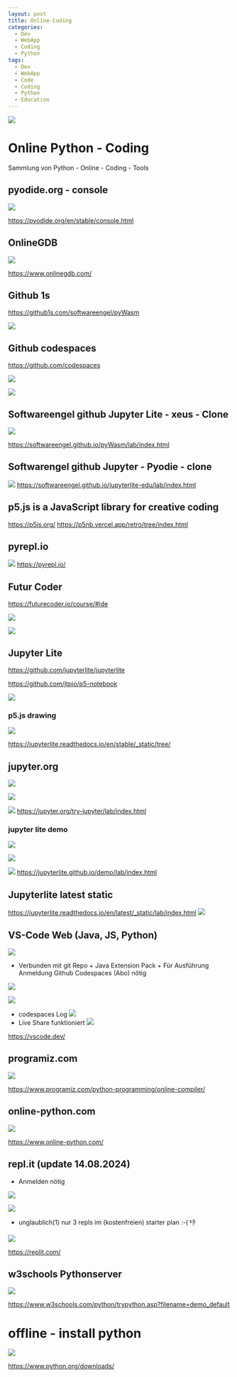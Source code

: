 ```yaml
---
layout: post
title: Online-Coding
categories:
  - Dev
  - WebApp
  - Coding
  - Python
tags:
  - Dev
  - WebApp
  - Code
  - Coding
  - Python
  - Education
---
```


![](../pics/2024-06-11-Online-Coding_image_1.png)
# Online Python - Coding 

Sammlung von Python - Online - Coding  - Tools 


## pyodide.org - console

![](../pics/2024-06-11-Online-Coding_image_2.png)

https://pyodide.org/en/stable/console.html

## OnlineGDB 

![](../pics/2024-06-11-Online-Coding_image_3.png)

https://www.onlinegdb.com/
## Github 1s 

https://github1s.com/softwareengel/pyWasm

![](../pics/2024-06-11-Online-Coding_image_1.png)

## Github codespaces 

https://github.com/codespaces

![](../pics/2024-06-11-Online-Coding_image_4.png)

![](../pics/2024-06-11-Online-Coding_image_5.png)
## Softwareengel github Jupyter Lite - xeus - Clone 

![](../pics/2024-06-11-Online-Coding_image_6.png)


<https://softwareengel.github.io/pyWasm/lab/index.html>

## Softwarengel github Jupyter - Pyodie - clone

![](../pics/2024-06-11-Online-Coding_image_7.png)
<https://softwareengel.github.io/jupyterlite-edu/lab/index.html>

## p5.js is a JavaScript library for creative coding
https://p5js.org/
https://p5nb.vercel.app/retro/tree/index.html
## pyrepl.io

![](../pics/2024-06-11-Online-Coding_image_8.png)
https://pyrepl.io/

## Futur Coder 

https://futurecoder.io/course/#ide

![](../pics/2024-06-11-Online-Coding_image_9.png)

![](../pics/2024-06-11-Online-Coding_image_10.png)


## Jupyter Lite 

https://github.com/jupyterlite/jupyterlite

https://github.com/jtpio/p5-notebook



![](../pics/2024-06-11-Online-Coding_image_11.png)

### p5.js drawing 

![](../pics/2024-06-11-Online-Coding_image_12.png)

https://jupyterlite.readthedocs.io/en/stable/_static/tree/
## jupyter.org

![](../pics/2024-06-11-Online-Coding_image_13.png)

![](../pics/2024-06-11-Online-Coding_image_14.png)

![](../pics/2024-06-11-Online-Coding_image_15.png)
https://jupyter.org/try-jupyter/lab/index.html

### jupyter lite demo 
![](../pics/2024-06-11-Online-Coding_image_16.png)

![](../pics/2024-06-11-Online-Coding_image_17.png)

![](../pics/2024-06-11-Online-Coding_image_18.png)
https://jupyterlite.github.io/demo/lab/index.html
## Jupyterlite latest static


https://jupyterlite.readthedocs.io/en/latest/_static/lab/index.html
![](../pics/2024-06-11-Online-Coding_image_19.png)

## VS-Code Web (Java, JS, Python)

![](../pics/2024-06-11-Online-Coding_image_20.png)

- Verbunden mit git Repo + Java Extension Pack + Für Ausführung Anmeldung Github Codespaces (Abo) nötig

![](../pics/2024-06-11-Online-Coding_image_21.png)

![](../pics/2024-06-11-Online-Coding_image_22.png)
- codespaces Log 
![](../pics/2024-06-11-Online-Coding_image_23.png)
- Live Share funktioniert 
![](../pics/2024-06-11-Online-Coding_image_24.png)

<https://vscode.dev/>


## programiz.com

![](../pics/2024-06-11-Online-Coding_image_25.png)

https://www.programiz.com/python-programming/online-compiler/
## online-python.com

![](../pics/2024-06-11-Online-Coding_image_26.png)

<https://www.online-python.com/>

## repl.it (update 14.08.2024)

- Anmelden nötig 

![](../pics/2024-06-11-Online-Coding_image_27.png)

![](../pics/2024-06-11-Online-Coding_image_28.png)

 - unglaublich(1) nur  3 repls  im (kostenfreien) starter plan :-( 👎

![](../pics/2024-06-11-Online-Coding_image_29.png)

<https://replit.com/>

## w3schools Pythonserver 

![](../pics/2024-06-11-Online-Coding_image_30.png)

<https://www.w3schools.com/python/trypython.asp?filename=demo_default>

# offline - install python 

![](../pics/2024-06-11-Online-Coding_image_31.png)

<https://www.python.org/downloads/>

